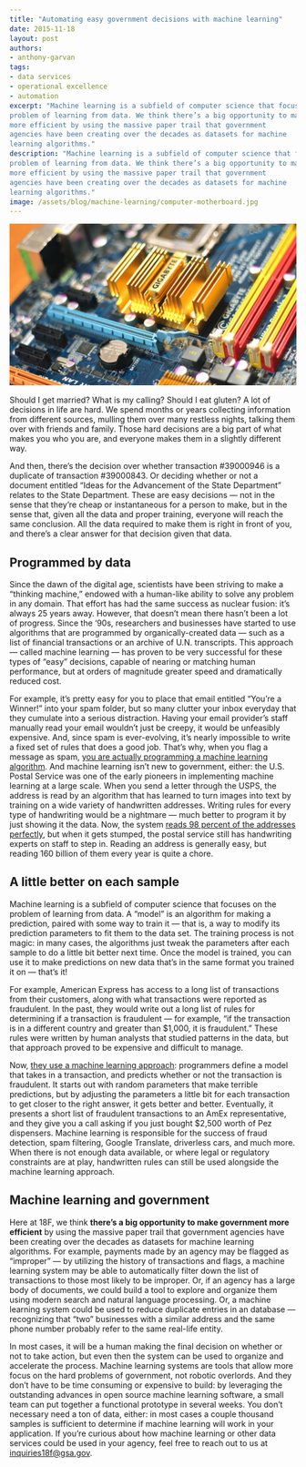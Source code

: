 ```yaml
---
title: "Automating easy government decisions with machine learning"
date: 2015-11-18
layout: post
authors:
- anthony-garvan
tags:
- data services
- operational excellence
- automation
excerpt: "Machine learning is a subfield of computer science that focuses on the
problem of learning from data. We think there’s a big opportunity to make government
more efficient by using the massive paper trail that government
agencies have been creating over the decades as datasets for machine
learning algorithms."
description: "Machine learning is a subfield of computer science that focuses on the
problem of learning from data. We think there’s a big opportunity to make government
more efficient by using the massive paper trail that government
agencies have been creating over the decades as datasets for machine
learning algorithms."
image: /assets/blog/machine-learning/computer-motherboard.jpg
---
```


![A computer motherboard](/assets/blog/machine-learning/computer-motherboard.jpg)

Should I get married? What is my calling? Should I eat gluten? A lot of
decisions in life are hard. We spend months or years collecting
information from different sources, mulling them over many restless
nights, talking them over with friends and family. Those hard decisions
are a big part of what makes you who you are, and everyone makes them in
a slightly different way.

And then, there’s the decision over whether transaction \#39000946 is a
duplicate of transaction \#39000843. Or deciding whether or not a
document entitled “Ideas for the Advancement of the State Department”
relates to the State Department. These are easy decisions — not in the
sense that they’re cheap or instantaneous for a person to make, but in
the sense that, given all the data and proper training, everyone will
reach the same conclusion. All the data required to make them is right
in front of you, and there’s a clear answer for that decision given that
data.

Programmed by data
------------------

Since the dawn of the digital age, scientists have been striving to make
a “thinking machine,” endowed with a human-like ability to solve any
problem in any domain. That effort has had the same success as nuclear
fusion: it’s always 25 years away. However, that doesn’t mean there
hasn’t been a lot of progress. Since the ‘90s, researchers and
businesses have started to use algorithms that are programmed by
organically-created data — such as a list of financial transactions or
an archive of U.N. transcripts. This approach — called machine learning
— has proven to be very successful for these types of “easy” decisions,
capable of nearing or matching human performance, but at orders of
magnitude greater speed and dramatically reduced cost.

For example, it’s pretty easy for you to place that email entitled
“You’re a Winner!” into your spam folder, but so many clutter your inbox
everyday that they cumulate into a serious distraction. Having your
email provider’s staff manually read your email wouldn’t just be creepy,
it would be unfeasibly expensive. And, since spam is ever-evolving, it’s
nearly impossible to write a fixed set of rules that does a good job.
That’s why, when you flag a message as spam, [you are actually
programming a machine learning
algorithm](http://www.smithsonianmag.com/smart-news/how-google-keeps-your-spam-out-of-your-inbox-58828900/?no-ist).
And machine learning isn’t new to government, either: the U.S. Postal
Service was one of the early pioneers in implementing machine learning
at a large scale. When you send a letter through the USPS, the address
is read by an algorithm that has learned to turn images into text by
training on a wide variety of handwritten addresses. Writing rules for
every type of handwriting would be a nightmare — much better to program
it by just showing it the data. Now, the system [reads 98 percent of the addresses perfectly](http://mentalfloss.com/article/53599/how-do-postal-workers-decipher-really-sloppy-handwriting),
but when it gets stumped, the postal service still has handwriting
experts on staff to step in. Reading an address is generally easy, but
reading 160 billion of them every year is quite a chore.

A little better on each sample
------------------------------

Machine learning is a subfield of computer science that focuses on the
problem of learning from data. A “model” is an algorithm for making a
prediction, paired with some way to train it — that is, a way to modify
its prediction parameters to fit them to the data set. The training
process is not magic: in many cases, the algorithms just tweak the
parameters after each sample to do a little bit better next time. Once
the model is trained, you can use it to make predictions on new data
that’s in the same format you trained it on — that’s it!

For example, American Express has access to a long list of transactions
from their customers, along with what transactions were reported as
fraudulent. In the past, they would write out a long list of rules for
determining if a transaction is fraudulent — for example, “if the
transaction is in a different country and greater than $1,000, it is
fraudulent.” These rules were written by human analysts that studied
patterns in the data, but that approach proved to be expensive and
difficult to manage.

Now, [they use a machine learning approach](https://www.mapr.com/blog/machine-learning-american-express-benefits-and-requirements#.Vhba6o93mRt):
programmers define a model that takes in a transaction, and predicts
whether or not the transaction is fraudulent. It starts out with random
parameters that make terrible predictions, but by adjusting the
parameters a little bit for each transaction to get closer to the right
answer, it gets better and better. Eventually, it presents a short list
of fraudulent transactions to an AmEx representative, and they give you
a call asking if you just bought $2,500 worth of Pez dispensers.
Machine learning is responsible for the success of fraud detection, spam
filtering, Google Translate, driverless cars, and much more. When there
is not enough data available, or where legal or regulatory constraints
are at play, handwritten rules can still be used alongside the machine
learning approach.

Machine learning and government
-------------------------------

Here at 18F, we think **there’s a big opportunity to make government
more efficient** by using the massive paper trail that government
agencies have been creating over the decades as datasets for machine
learning algorithms. For example, payments made by an agency may be
flagged as “improper” — by utilizing the history of transactions and
flags, a machine learning system may be able to automatically filter
down the list of transactions to those most likely to be improper. Or,
if an agency has a large body of documents, we could build a tool to
explore and organize them using modern search and natural language
processing. Or, a machine learning system could be used to reduce
duplicate entries in an database — recognizing that “two” businesses
with a similar address and the same phone number probably refer to the
same real-life entity.

In most cases, it will be a human making the final decision on whether
or not to take action, but even then the system can be used to organize
and accelerate the process. Machine learning systems are tools that
allow more focus on the hard problems of government, not robotic
overlords. And they don’t have to be time consuming or expensive to
build: by leveraging the outstanding advances in open source machine
learning software, a small team can put together a functional prototype
in several weeks. You don’t necessary need a ton of data, either: in
most cases a couple thousand samples is sufficient to determine if
machine learning will work in your application. If you’re curious about
how machine learning or other data services could be used in your
agency, feel free to reach out to us at
[inquiries18f@gsa.gov](mailto:inquiries18f@gsa.gov).
